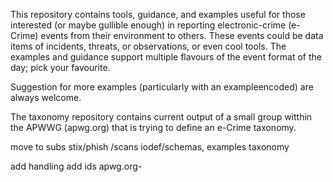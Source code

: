 This repository contains tools, guidance, and examples useful for those interested (or maybe gullible enough) in reporting electronic-crime (e-Crime) events from their environment to others. These events could be data items of incidents, threats, or observations, or even cool tools. The examples and guidance support multiple flavours of the event format of the day; pick your favourite.


Suggestion for more examples (particularly with an exampleencoded) are always welcome.

The taxonomy repository contains current output of a small group witthin the APWWG (apwg.org) that is trying to define an e-Crime taxonomy.





move to subs
	stix/phish /scans
	iodef/schemas, examples 
	taxonomy

add handling
add ids apwg.org-
